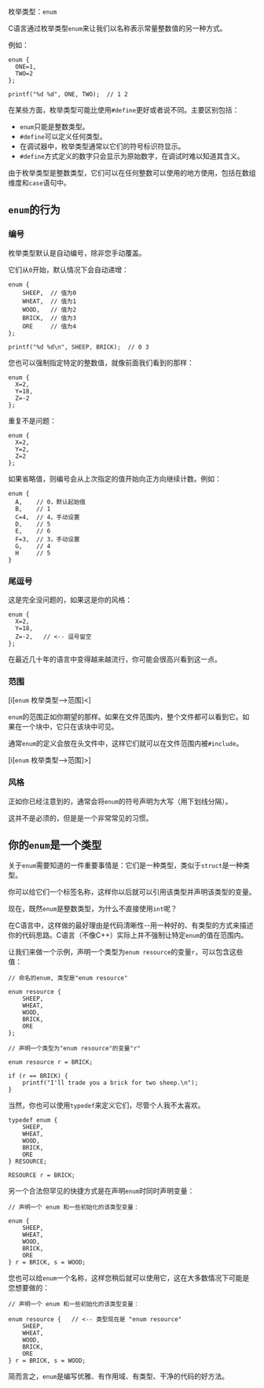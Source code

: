 枚举类型：`enum`

C语言通过枚举类型`enum`来让我们以名称表示常量整数值的另一种方式。

例如：

``` {.c}
enum {
  ONE=1,
  TWO=2
};

printf("%d %d", ONE, TWO);  // 1 2
```

在某些方面，枚举类型可能比使用`#define`更好或者说不同。主要区别包括：

* `enum`只能是整数类型。
* `#define`可以定义任何类型。
* 在调试器中，枚举类型通常以它们的符号标识符显示。
* `#define`方式定义的数字只会显示为原始数字，在调试时难以知道其含义。

由于枚举类型是整数类型，它们可以在任何整数可以使用的地方使用，包括在数组维度和`case`语句中。

## `enum`的行为

### 编号

枚举类型默认是自动编号，除非您手动覆盖。

它们从`0`开始，默认情况下会自动递增：

``` {.c}
enum {
    SHEEP,  // 值为0
    WHEAT,  // 值为1
    WOOD,   // 值为2
    BRICK,  // 值为3
    ORE     // 值为4
};

printf("%d %d\n", SHEEP, BRICK);  // 0 3
```

您也可以强制指定特定的整数值，就像前面我们看到的那样：

``` {.c}
enum {
  X=2,
  Y=18,
  Z=-2
};
```

重复不是问题：

``` {.c}
enum {
  X=2,
  Y=2,
  Z=2
};
```

如果省略值，则编号会从上次指定的值开始向正方向继续计数。例如：

``` {.c}
enum {
  A,    // 0，默认起始值
  B,    // 1
  C=4,  // 4，手动设置
  D,    // 5
  E,    // 6
  F=3,  // 3，手动设置
  G,    // 4
  H     // 5
}
```

### 尾逗号

这是完全没问题的，如果这是你的风格：

``` {.c}
enum {
  X=2,
  Y=18,
  Z=-2,   // <-- 逗号留空
};
```

在最近几十年的语言中变得越来越流行，你可能会很高兴看到这一点。

### 范围

[i[`enum` 枚举类型-->范围]<]

`enum`的范围正如你期望的那样。如果在文件范围内，整个文件都可以看到它。如果在一个块中，它只在该块中可见。

通常`enum`的定义会放在头文件中，这样它们就可以在文件范围内被`#include`。

[i[`enum` 枚举类型-->范围]>]

### 风格

正如你已经注意到的，通常会将`enum`的符号声明为大写（用下划线分隔）。

这并不是必须的，但是是一个非常常见的习惯。

## 你的`enum`是一个类型

关于`enum`需要知道的一件重要事情是：它们是一种类型，类似于`struct`是一种类型。

你可以给它们一个标签名称，这样你以后就可以引用该类型并声明该类型的变量。

现在，既然`enum`是整数类型，为什么不直接使用`int`呢？

在C语言中，这样做的最好理由是代码清晰性--用一种好的、有类型的方式来描述你的代码思路。C语言（不像C++）实际上并不强制让特定`enum`的值在范围内。

让我们来做一个示例，声明一个类型为`enum resource`的变量`r`，可以包含这些值：

``` {.c}
// 命名的enum, 类型是"enum resource"

enum resource {
    SHEEP,
    WHEAT,
    WOOD,
    BRICK,
    ORE
};

// 声明一个类型为"enum resource"的变量"r"

enum resource r = BRICK;

if (r == BRICK) {
    printf("I'll trade you a brick for two sheep.\n");
}
```

当然，你也可以使用`typedef`来定义它们，尽管个人我不太喜欢。

``` {.c}
typedef enum {
    SHEEP,
    WHEAT,
    WOOD,
    BRICK,
    ORE
} RESOURCE;

RESOURCE r = BRICK;
```

另一个合法但罕见的快捷方式是在声明`enum`时同时声明变量：

``` {.c}
// 声明一个 enum 和一些初始化的该类型变量：

enum {
    SHEEP,
    WHEAT,
    WOOD,
    BRICK,
    ORE
} r = BRICK, s = WOOD;
```

您也可以给`enum`一个名称，这样您稍后就可以使用它，这在大多数情况下可能是您想要做的：

``` {.c}
// 声明一个 enum 和一些初始化的该类型变量：

enum resource {   // <-- 类型现在是 "enum resource"
    SHEEP,
    WHEAT,
    WOOD,
    BRICK,
    ORE
} r = BRICK, s = WOOD;
```

简而言之，`enum`是编写优雅、有作用域、有类型、干净的代码的好方法。